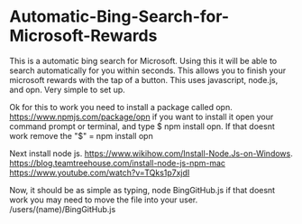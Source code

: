 # Automatic-Bing-Search-for-Microsoft-Rewards
This is a automatic bing search for Microsoft. Using this it will be able to search automatically for you within seconds.
This allows you to finish your microsoft rewards with the tap of a button.
This uses javascript, node.js, and opn.
Very simple to set up.

Ok for this to work you need to install a package called opn. https://www.npmjs.com/package/opn if you want to install it open your command prompt or terminal, and type $ npm install opn. If that doesnt work remove the "$" = npm install opn 

Next install node js. https://www.wikihow.com/Install-Node.Js-on-Windows.  
https://blog.teamtreehouse.com/install-node-js-npm-mac
https://www.youtube.com/watch?v=TQks1p7xjdI

Now, it should be as simple as typing, node BingGitHub.js
if that doesnt work you may need to move the file into your user. /users/(name)/BingGitHub.js

